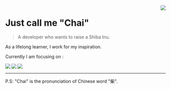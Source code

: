 <a href="#">
<img align="right" src="https://github-readme-stats.vercel.app/api?username=CHAIMIND&show_icons=true&hide_border=false&icon_color=586069&title_color=a0a9af">
</a>

# Just call me "Chai"

> A developer who wants to raise a Shiba Inu.

As a lifelong learner, I work for my inspiration.

Currently I am focusing on :

<a href="https://github.com/MegEngine/MegEngine">
  <img align="left" src="https://github-readme-stats.vercel.app/api/pin/?username=MegEngine&repo=MegEngine&show_owner=true" />
</a>

<a href="https://github.com/MegEngine/Docs">
  <img align="left" src="https://github-readme-stats.vercel.app/api/pin/?username=MegEngine&repo=Docs&show_owner=true" />
</a>

<a href="#"><img align="center" src="https://via.placeholder.com/600x1.png/fff/fff"></a>

----

P.S: "Chai" is the pronunciation of Chinese word "柴".
